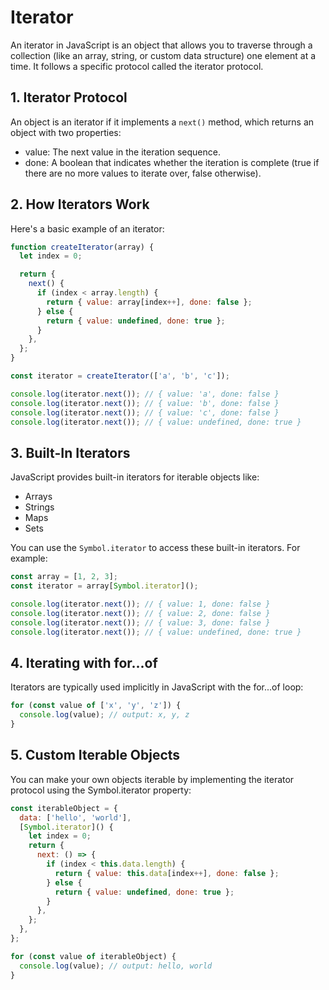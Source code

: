 # Iterator

An iterator in JavaScript is an object that allows you to traverse through a collection (like an array, string, or custom data structure) one element at a time. It follows a specific protocol called the iterator protocol.

## 1. Iterator Protocol

An object is an iterator if it implements a `next()` method, which returns an object with two properties:

- value: The next value in the iteration sequence.
- done: A boolean that indicates whether the iteration is complete (true if there are no more values to iterate over, false otherwise).

## 2. How Iterators Work

Here's a basic example of an iterator:

```js
function createIterator(array) {
  let index = 0;

  return {
    next() {
      if (index < array.length) {
        return { value: array[index++], done: false };
      } else {
        return { value: undefined, done: true };
      }
    },
  };
}

const iterator = createIterator(['a', 'b', 'c']);

console.log(iterator.next()); // { value: 'a', done: false }
console.log(iterator.next()); // { value: 'b', done: false }
console.log(iterator.next()); // { value: 'c', done: false }
console.log(iterator.next()); // { value: undefined, done: true }
```

## 3. Built-In Iterators

JavaScript provides built-in iterators for iterable objects like:

- Arrays
- Strings
- Maps
- Sets

You can use the `Symbol.iterator` to access these built-in iterators. For example:

```js
const array = [1, 2, 3];
const iterator = array[Symbol.iterator]();

console.log(iterator.next()); // { value: 1, done: false }
console.log(iterator.next()); // { value: 2, done: false }
console.log(iterator.next()); // { value: 3, done: false }
console.log(iterator.next()); // { value: undefined, done: true }
```

## 4. Iterating with for...of

Iterators are typically used implicitly in JavaScript with the for...of loop:

```js
for (const value of ['x', 'y', 'z']) {
  console.log(value); // output: x, y, z
}
```

## 5. Custom Iterable Objects

You can make your own objects iterable by implementing the iterator protocol using the Symbol.iterator property:

```js
const iterableObject = {
  data: ['hello', 'world'],
  [Symbol.iterator]() {
    let index = 0;
    return {
      next: () => {
        if (index < this.data.length) {
          return { value: this.data[index++], done: false };
        } else {
          return { value: undefined, done: true };
        }
      },
    };
  },
};

for (const value of iterableObject) {
  console.log(value); // output: hello, world
}
```
